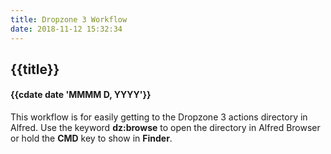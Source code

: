 ```yaml
---
title: Dropzone 3 Workflow
date: 2018-11-12 15:32:34
---
```

## {{title}}
#### {{cdate date 'MMMM D, YYYY'}}


This workflow is for easily getting to the Dropzone 3 actions directory in Alfred. Use the keyword **dz:browse** to open the directory in Alfred Browser or hold the **CMD** key to show in **Finder**.



